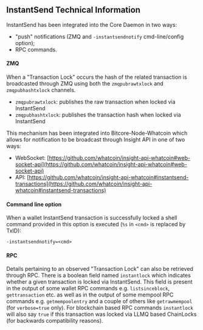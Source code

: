 ## InstantSend Technical Information

InstantSend has been integrated into the Core Daemon in two ways:
* "push" notifications (ZMQ and `-instantsendnotify` cmd-line/config option);
* RPC commands.

#### ZMQ

When a "Transaction Lock" occurs the hash of the related transaction is broadcasted through ZMQ using both the `zmqpubrawtxlock` and `zmqpubhashtxlock` channels.

* `zmqpubrawtxlock`: publishes the raw transaction when locked via InstantSend
* `zmqpubhashtxlock`: publishes the transaction hash when locked via InstantSend

This mechanism has been integrated into Bitcore-Node-Whatcoin which allows for notification to be broadcast through Insight API in one of two ways:
* WebSocket: [https://github.com/whatcoin/insight-api-whatcoin#web-socket-api](https://github.com/whatcoin/insight-api-whatcoin#web-socket-api)
* API: [https://github.com/whatcoin/insight-api-whatcoin#instantsend-transactions](https://github.com/whatcoin/insight-api-whatcoin#instantsend-transactions)

#### Command line option

When a wallet InstantSend transaction is successfully locked a shell command provided in this option is executed (`%s` in `<cmd>` is replaced by TxID):

```
-instantsendnotify=<cmd>
```

#### RPC

Details pertaining to an observed "Transaction Lock" can also be retrieved through RPC. There is a boolean field named `instantlock` which indicates whether a given transaction is locked via InstantSend. This field is present in the output of some wallet RPC commands e.g. `listsinceblock`, `gettransaction` etc. as well as in the output of some mempool RPC commands e.g. `getmempoolentry` and a couple of others like `getrawmempool` (for `verbose=true` only). For blockchain based RPC commands `instantlock` will also say `true` if this transaction was locked via LLMQ based ChainLocks (for backwards compatibility reasons).
